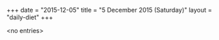 +++
date = "2015-12-05"
title = "5 December 2015 (Saturday)"
layout = "daily-diet"
+++

\<no entries\>